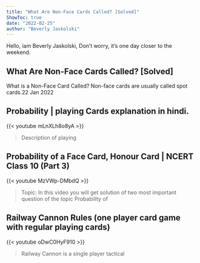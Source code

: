 ```yaml
---
title: "What Are Non-Face Cards Called? [Solved]"
ShowToc: true 
date: "2022-02-25"
author: "Beverly Jaskolski" 
---
```


Hello, iam Beverly Jaskolski, Don’t worry, it’s one day closer to the weekend.
## What Are Non-Face Cards Called? [Solved]
What is a Non-Face Card Called? Non-face cards are usually called spot cards.22 Jan 2022

## Probability | playing Cards explanation in hindi.
{{< youtube mLnXLh8o8yA >}}
>Description of playing 

## Probability of a Face Card, Honour Card | NCERT Class 10 (Part 3)
{{< youtube MzVWp-DMbdQ >}}
>Topic: In this video you will get solution of two most important question of the topic Probability of 

## Railway Cannon Rules (one player card game with regular playing cards)
{{< youtube oDwC0HyF910 >}}
>Railway Cannon is a single player tactical 

